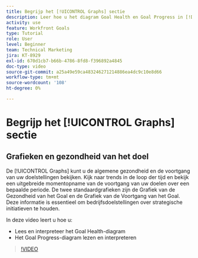 ```yaml
---
title: Begrijp het [!UICONTROL Graphs] sectie
description: Leer hoe u het diagram Goal Health en Goal Progress in [!DNL Goals] leest en interpreteert.
activity: use
feature: Workfront Goals
type: Tutorial
role: User
level: Beginner
team: Technical Marketing
jira: KT-8929
exl-id: 670d1cb7-b66b-4786-8fd8-f396892a4845
doc-type: video
source-git-commit: a25a49e59ca483246271214886ea4dc9c10e8d66
workflow-type: tm+mt
source-wordcount: '108'
ht-degree: 0%

---
```


# Begrijp het [!UICONTROL Graphs] sectie

## Grafieken en gezondheid van het doel

De [!UICONTROL Graphs] kunt u de algemene gezondheid en de voortgang van uw doelstellingen bekijken. Kijk naar trends in de loop der tijd en bekijk een uitgebreide momentopname van de voortgang van uw doelen over een bepaalde periode. De twee standaardgrafieken zijn de Grafiek van de Gezondheid van het Goal en de Grafiek van de Voortgang van het Goal. Deze informatie is essentieel om bedrijfsdoelstellingen over strategische initiatieven te houden.

In deze video leert u hoe u:

* Lees en interpreteer het Goal Health-diagram
* Het Goal Progress-diagram lezen en interpreteren

>[!VIDEO](https://video.tv.adobe.com/v/335201/?quality=12&learn=on)
